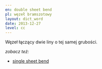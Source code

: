 ```yaml
---
en: double sheet bend
pl: węzeł bramszotowy
layout: dict_word
date: 2013-12-27
level: cc
---
```


Węzeł łączący dwie liny o tej samej grubości.

*zobacz też:* 

* [single sheet bend](/dict/knots/single-sheet-bend.html)
